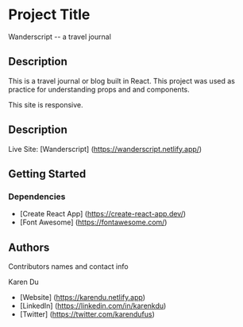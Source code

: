 

# Project Title

Wanderscript -- a travel journal

## Description

This is a travel journal or blog built in React. This project was used as practice for understanding props and and components.

This site is responsive.

## Description

Live Site: [Wanderscript] (https://wanderscript.netlify.app/)

## Getting Started

### Dependencies

* [Create React App] (https://create-react-app.dev/)
* [Font Awesome] (https://fontawesome.com/)

## Authors

Contributors names and contact info

Karen Du 
* [Website] (https://karendu.netlify.app)
* [LinkedIn] (https://linkedin.com/in/karenkdu)
* [Twitter] (https://twitter.com/karendufus)
